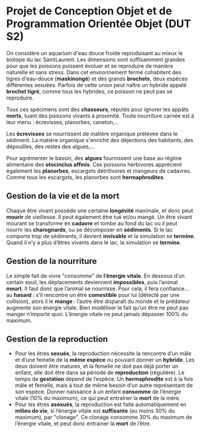 # Projet de Conception Objet et de Programmation Orientée Objet (DUT S2)

On considère un aquarium d'eau douce froide reproduisant au mieux le biotope du lac SaintLaurent. Les dimensions sont suffisamment grandes pour que les poissons puissent évoluer et se reproduire de manière naturelle et sans stress. Dans cet environnement fermé cohabitent des tigres d'eau-douce (**maskinongé**) et des grands **brochets**, deux espèces différentes sexuées. Parfois de cette union peut naître un hybride appelé **brochet tigré**, comme tous les hybrides, ce poisson ne peut pas se reproduire. 

Tous ces spécimens sont des **chasseurs**, réputés pour ignorer les appâts **morts**, tuant des poissons vivants à proximité. Toute nourriture carnée est à leur menu : écrevisses, planorbes, caneton,…

Les **écrevisses** se nourrissent de matière organique prélevée dans le sédiment. La matière organique s'enrichit des déjections des habitants, des dépouilles, des restes des algues,…

Pour agrémenter le bassin, des **algues** fournissent une base au régime alimentaire des **otocinclus affinis**. Ces poissons herbivores apprécient également les **planorbes**, escargots détritivores et mangeurs de cadavres. Comme tous les escargots, les planorbes sont **hermaphrodites**.

## Gestion de la vie et de la mort

Chaque être vivant possède une certaine **longévité** maximale, et donc peut **mourir** de vieillesse. Il peut également être tué et/ou mangé. Un être vivant mourant se transforme en **cadavre** et tombe au fond du lac où il peut nourrir les **charognards**, ou se décomposer en **sédiments**. Si le lac comporte trop de sédiments, il devient **invivable** et la simulation se **termine**. Quand il n’y a plus d’êtres vivants dans le lac, la simulation se **termine**.

## Gestion de la nourriture

Le simple fait de vivre "consomme" de **l’énergie vitale**. En dessous d’un certain seuil, les déplacements deviennent **impossibles**, puis l’animal **meurt**. Il faut donc que l’animal se nourrisse. Pour cela, il fera confiance... au **hasard** : s’il rencontre un être **comestible** pour lui (détecté par une collision), alors il le **mange** : l’autre être disparaît du monde et le prédateur augmente son énergie vitale. Bien modéliser le fait qu’un être ne peut pas manger n’importe quoi. L’énergie vitale ne peut jamais dépasser 100% du maximum.

## Gestion de la reproduction

* Pour les êtres **sexués**, la reproduction nécessite la rencontre d’un mâle et d’une femelle de la **même espèce** ou pouvant donner un **hybride**. Les deux doivent être matures, et la femelle ne doit pas déjà porter un enfant, elle doit être dans sa période de **reproduction** (régulière). Le temps de **gestation** dépend de l’espèce. Un **hermaphrodite** est à la fois mâle et femelle, mais à tout de même besoin d’un autre représentant de son espèce. Donner naissance à un enfant **consomme** de l’énergie vitale (10% du maximum), ce qui peut entraîner la **mort** de la mère.
* Pour les êtres **asexués**, la reproduction est faite automatiquement en **milieu de vie**, si l’énergie vitale est **suffisante** (au moins 30% du maximum), par "clonage". Ce clonage consomme 30% du maximum de l’énergie vitale, et peut donc entrainer la **mort** de l’être.